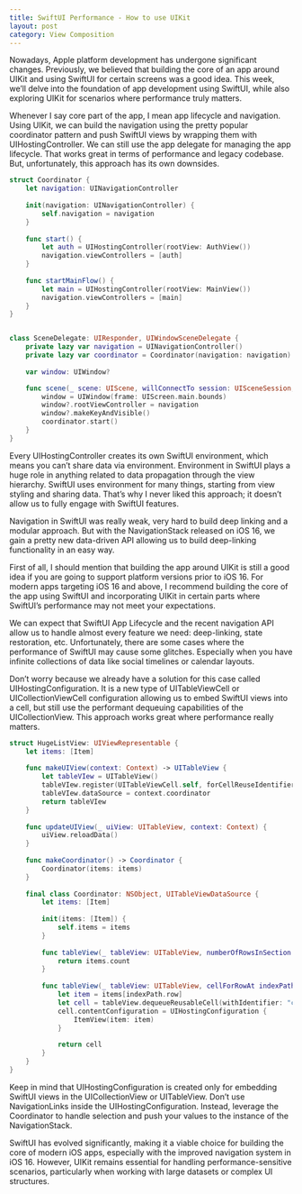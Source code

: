 ```yaml
---
title: SwiftUI Performance - How to use UIKit
layout: post
category: View Composition
---
```


Nowadays, Apple platform development has undergone significant changes. Previously, we believed that building the core of an app around UIKit and using SwiftUI for certain screens was a good idea. This week, we’ll delve into the foundation of app development using SwiftUI, while also exploring UIKit for scenarios where performance truly matters.

Whenever I say core part of the app, I mean app lifecycle and navigation. Using UIKit, we can build the navigation using the pretty popular coordinator pattern and push SwiftUI views by wrapping them with UIHostingController. We can still use the app delegate for managing the app lifecycle. That works great in terms of performance and legacy codebase. But, unfortunately, this approach has its own downsides.

```swift
struct Coordinator {
    let navigation: UINavigationController
    
    init(navigation: UINavigationController) {
        self.navigation = navigation
    }
    
    func start() {
        let auth = UIHostingController(rootView: AuthView())
        navigation.viewControllers = [auth]
    }
    
    func startMainFlow() {
        let main = UIHostingController(rootView: MainView())
        navigation.viewControllers = [main]
    }
}


class SceneDelegate: UIResponder, UIWindowSceneDelegate {
    private lazy var navigation = UINavigationController()
    private lazy var coordinator = Coordinator(navigation: navigation)
    
    var window: UIWindow?

    func scene(_ scene: UIScene, willConnectTo session: UISceneSession, options connectionOptions: UIScene.ConnectionOptions) {
        window = UIWindow(frame: UIScreen.main.bounds)
        window?.rootViewController = navigation
        window?.makeKeyAndVisible()
        coordinator.start()
    }
}
```

Every UIHostingController creates its own SwiftUI environment, which means you can’t share data via environment. Environment in SwiftUI plays a huge role in anything related to data propagation through the view hierarchy. SwiftUI uses environment for many things, starting from view styling and sharing data. That’s why I never liked this approach; it doesn’t allow us to fully engage with SwiftUI features.

Navigation in SwiftUI was really weak, very hard to build deep linking and a modular approach. But with the NavigationStack released on iOS 16, we gain a pretty new data-driven API allowing us to build deep-linking functionality in an easy way.

First of all, I should mention that building the app around UIKit is still a good idea if you are going to support platform versions prior to iOS 16. For modern apps targeting iOS 16 and above, I recommend building the core of the app using SwiftUI and incorporating UIKit in certain parts where SwiftUI’s performance may not meet your expectations.

We can expect that SwiftUI App Lifecycle and the recent navigation API allow us to handle almost every feature we need: deep-linking, state restoration, etc. Unfortunately, there are some cases where the performance of SwiftUI may cause some glitches. Especially when you have infinite collections of data like social timelines or calendar layouts.

Don’t worry because we already have a solution for this case called UIHostingConfiguration. It is a new type of UITableViewCell or UICollectionViewCell configuration allowing us to embed SwiftUI views into a cell, but still use the performant dequeuing capabilities of the UICollectionView. This approach works great where performance really matters.

```swift
struct HugeListView: UIViewRepresentable {
    let items: [Item]
    
    func makeUIView(context: Context) -> UITableView {
        let tableVIew = UITableView()
        tableVIew.register(UITableViewCell.self, forCellReuseIdentifier: "cell")
        tableVIew.dataSource = context.coordinator
        return tableVIew
    }
    
    func updateUIView(_ uiView: UITableView, context: Context) {
        uiView.reloadData()
    }
    
    func makeCoordinator() -> Coordinator {
        Coordinator(items: items)
    }
    
    final class Coordinator: NSObject, UITableViewDataSource {
        let items: [Item]
        
        init(items: [Item]) {
            self.items = items
        }
        
        func tableView(_ tableView: UITableView, numberOfRowsInSection section: Int) -> Int {
            return items.count
        }
        
        func tableView(_ tableView: UITableView, cellForRowAt indexPath: IndexPath) -> UITableViewCell {
            let item = items[indexPath.row]
            let cell = tableView.dequeueReusableCell(withIdentifier: "cell", for: indexPath)
            cell.contentConfiguration = UIHostingConfiguration {
                ItemView(item: item)
            }
            
            return cell
        }
    }
}
```

Keep in mind that UIHostingConfiguration is created only for embedding SwiftUI views in the UICollectionView or UITableView. Don’t use NavigationLinks inside the UIHostingConfiguration. Instead, leverage the Coordinator to handle selection and push your values to the instance of  the NavigationStack.

SwiftUI has evolved significantly, making it a viable choice for building the core of modern iOS apps, especially with the improved navigation system in iOS 16. However, UIKit remains essential for handling performance-sensitive scenarios, particularly when working with large datasets or complex UI structures.
